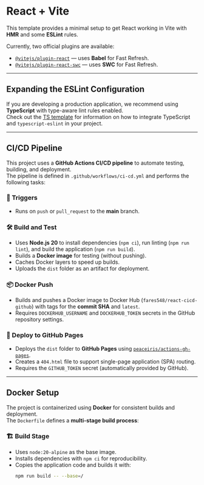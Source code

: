 # React + Vite

This template provides a minimal setup to get React working in Vite with **HMR** and some **ESLint** rules.

Currently, two official plugins are available:

- [`@vitejs/plugin-react`](https://github.com/vitejs/vite/tree/main/packages/plugin-react) — uses **Babel** for Fast Refresh.  
- [`@vitejs/plugin-react-swc`](https://github.com/vitejs/vite-plugin-react-swc) — uses **SWC** for Fast Refresh.

---

## Expanding the ESLint Configuration

If you are developing a production application, we recommend using **TypeScript** with type-aware lint rules enabled.  
Check out the [TS template](https://vitejs.dev/guide/) for information on how to integrate TypeScript and `typescript-eslint` in your project.

---

## CI/CD Pipeline

This project uses a **GitHub Actions CI/CD pipeline** to automate testing, building, and deployment.  
The pipeline is defined in `.github/workflows/ci-cd.yml` and performs the following tasks:

### 🔄 Triggers
- Runs on `push` or `pull_request` to the **main** branch.

### 🛠 Build and Test
- Uses **Node.js 20** to install dependencies (`npm ci`), run linting (`npm run lint`), and build the application (`npm run build`).  
- Builds a **Docker image** for testing (without pushing).  
- Caches Docker layers to speed up builds.  
- Uploads the `dist` folder as an artifact for deployment.

### 📦 Docker Push
- Builds and pushes a Docker image to Docker Hub (`fares548/react-cicd-github`) with tags for the **commit SHA** and `latest`.  
- Requires `DOCKERHUB_USERNAME` and `DOCKERHUB_TOKEN` secrets in the GitHub repository settings.

### 🚀 Deploy to GitHub Pages
- Deploys the `dist` folder to **GitHub Pages** using [`peaceiris/actions-gh-pages`](https://github.com/peaceiris/actions-gh-pages).  
- Creates a `404.html` file to support single-page application (SPA) routing.  
- Requires the `GITHUB_TOKEN` secret (automatically provided by GitHub).

---

## Docker Setup

The project is containerized using **Docker** for consistent builds and deployment.  
The `Dockerfile` defines a **multi-stage build process**:

### 🏗 Build Stage
- Uses `node:20-alpine` as the base image.  
- Installs dependencies with `npm ci` for reproducibility.  
- Copies the application code and builds it with:
  ```bash
  npm run build -- --base=/
